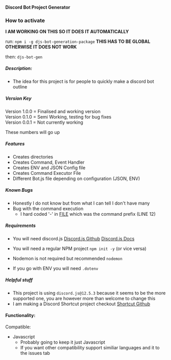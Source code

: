 #### Discord Bot Project Generator

### How to activate

**I AM WORKING ON THIS SO IT DOES IT AUTOMATICALLY**

run:
`npm i -g djs-bot-generation-package` **THIS HAS TO BE GLOBAL OTHERWISE IT DOES NOT WORK**

then:
`djs-bot-gen`

##### Description:

- The idea for this project is for people to quickly make a discord bot outline

##### Version Key

Version 1.0.0 = Finalised and working version <br>
Version 0.1.0 = Semi Working, testing for bug fixes <br>
Version 0.0.1 = Not currently working <br>

These numbers will go up

##### Features

- Creates directories
- Creates Command, Event Handler
- Creates ENV and JSON Config file
- Creates Command Executor File
- Different Bot.js file depending on configuration (JSON, ENV)

##### Known Bugs

- Honestly I do not know but from what I can tell I don't have many
- Bug with the command execution
  - I hard coded '-' in [FILE](lib/templates/executor/message.js) which was the command prefix (LINE 12)

##### Requirements

- You will need discord.js
  [Discord.js Github](https://github.com/discordjs/discord.js)
  [Discord.js Docs](https://discord.js.org/#/docs/main/stable/general/welcome)

- You will need a regular NPM project
  `npm init -y` (or vice versa)

- Nodemon is not required but recommended `nodemon`
- If you go with ENV you will need `.dotenv`

##### Helpful stuff

- This project is using `discord.js@12.5.3` because it seems to be the more supported one, you are however more than welcome to change this
- I am making a Discord Shortcut project checkout
  [Shortcut Github](https://github.com/MicrosoftWord12/Discord-JS-Shortcuts-JS)

#### Functionality:

Compatible:

- Javascript
  - Probably going to keep it just Javascript
  - If you want other compatibility support similiar languages and it to the issues tab
